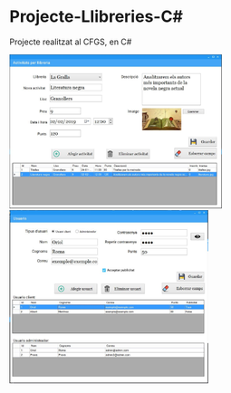 # Projecte-Llibreries-C#
Projecte realitzat al CFGS, en C#

<img src="CapturaLlibreries.jpg" width="375" height="272"> <img src="CapturaUsuaris.jpg" width="351" height="306">
